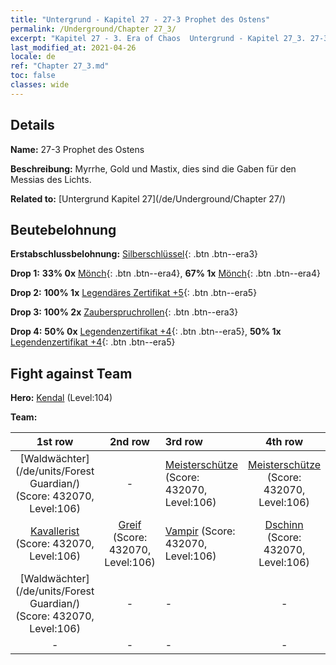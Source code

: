 ```yaml
---
title: "Untergrund - Kapitel 27 - 27-3 Prophet des Ostens"
permalink: /Underground/Chapter 27_3/
excerpt: "Kapitel 27 - 3. Era of Chaos  Untergrund - Kapitel 27_3. 27-3 Prophet des Ostens"
last_modified_at: 2021-04-26
locale: de
ref: "Chapter 27_3.md"
toc: false
classes: wide
---
```


## Details

 **Name:** 27-3 Prophet des Ostens

 **Beschreibung:** Myrrhe, Gold und Mastix, dies sind die Gaben für den Messias des Lichts.

 **Related to:** [Untergrund Kapitel 27](/de/Underground/Chapter 27/)

## Beutebelohnung

 **Erstabschlussbelohnung:** [Silberschlüssel](/ItemsDE/con_693/){: .btn .btn--era3}

 **Drop 1:** **33% 0x** [Mönch](/ItemsDE/unt_194/){: .btn .btn--era4}, **67% 1x** [Mönch](/ItemsDE/unt_194/){: .btn .btn--era4}

 **Drop 2:** **100% 1x** [Legendäres Zertifikat +5](/ItemsDE/mat_102/){: .btn .btn--era5}

 **Drop 3:** **100% 2x** [Zauberspruchrollen](/ItemsDE/con_694/){: .btn .btn--era3}

 **Drop 4:** **50% 0x** [Legendenzertifikat +4](/ItemsDE/mat_95/){: .btn .btn--era5}, **50% 1x** [Legendenzertifikat +4](/ItemsDE/mat_95/){: .btn .btn--era5}


## Fight against Team
 **Hero:** [Kendal](/de/heroes/Kendal/) (Level:104)

 **Team:**


  | 1st row | 2nd row | 3rd row | 4th row |
  |:----:|:----:|:----|:----:|
  | [Waldwächter](/de/units/Forest Guardian/) (Score: 432070, Level:106)  | - | [Meisterschütze](/de/units/Sharpshooter/) (Score: 432070, Level:106)  | [Meisterschütze](/de/units/Sharpshooter/) (Score: 432070, Level:106)  |
  | [Kavallerist](/de/units/Cavalier/) (Score: 432070, Level:106)  | [Greif](/de/units/Griffin/) (Score: 432070, Level:106)  | [Vampir](/de/units/Vampire/) (Score: 432070, Level:106)  | [Dschinn](/de/units/Genie/) (Score: 432070, Level:106)  |
  | [Waldwächter](/de/units/Forest Guardian/) (Score: 432070, Level:106)  | - | - | - |
  | - | - | - | - |


